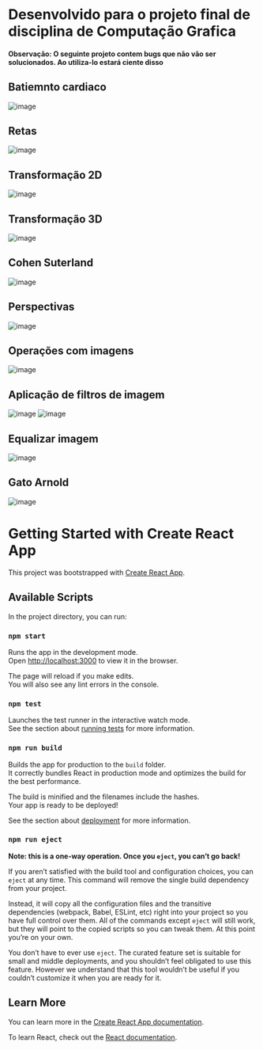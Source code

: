 # Desenvolvido para o projeto final de disciplina de Computação Grafica

#### Observação: O seguinte projeto contem bugs que não vão ser solucionados. Ao utiliza-lo estará ciente disso


## Batiemnto cardiaco
![image](https://github.com/irllamartins/Computacao_Grafica_2023.2/assets/39415559/e6a64a49-1edf-4c2d-85a6-8b8d81aa7c43)

## Retas 
![image](https://github.com/irllamartins/Computacao_Grafica_2023.2/assets/39415559/c7e2b6c4-9be0-46db-b4c8-9149cd37a69d)

## Transformação 2D
![image](https://github.com/irllamartins/Computacao_Grafica_2023.2/assets/39415559/831a8d70-5bdc-4035-be65-6ba87bd92d3d)

## Transformação 3D
![image](https://github.com/irllamartins/Computacao_Grafica_2023.2/assets/39415559/bf8afc60-2672-4654-9d29-b5a7789b1d3f)

## Cohen Suterland 
![image](https://github.com/irllamartins/Computacao_Grafica_2023.2/assets/39415559/8112cec6-dc6b-4715-ae19-13e02b99ecf3)

## Perspectivas
![image](https://github.com/irllamartins/Computacao_Grafica_2023.2/assets/39415559/6c913a22-9745-4d9a-8e98-531f2f62901e)

## Operações com imagens
![image](https://github.com/irllamartins/Computacao_Grafica_2023.2/assets/39415559/c73de66c-6e78-4117-8ef0-a95e3f3aaa65)

## Aplicação  de filtros de imagem
![image](https://github.com/irllamartins/Computacao_Grafica_2023.2/assets/39415559/d14c89ca-90f1-425c-af85-754d72a91e32)
![image](https://github.com/irllamartins/Computacao_Grafica_2023.2/assets/39415559/d117a560-b9f4-4e22-89aa-53915ba5d496)

## Equalizar imagem
![image](https://github.com/irllamartins/Computacao_Grafica_2023.2/assets/39415559/c4c3f8ec-d523-42be-a6f2-213be1cf7b03)

## Gato Arnold
![image](https://github.com/irllamartins/Computacao_Grafica_2023.2/assets/39415559/9091256b-2cf4-4754-9d0e-02dfdee0a6ce)


# Getting Started with Create React App

This project was bootstrapped with [Create React App](https://github.com/facebook/create-react-app).

## Available Scripts

In the project directory, you can run:

### `npm start`

Runs the app in the development mode.\
Open [http://localhost:3000](http://localhost:3000) to view it in the browser.

The page will reload if you make edits.\
You will also see any lint errors in the console.

### `npm test`

Launches the test runner in the interactive watch mode.\
See the section about [running tests](https://facebook.github.io/create-react-app/docs/running-tests) for more information.

### `npm run build`

Builds the app for production to the `build` folder.\
It correctly bundles React in production mode and optimizes the build for the best performance.

The build is minified and the filenames include the hashes.\
Your app is ready to be deployed!

See the section about [deployment](https://facebook.github.io/create-react-app/docs/deployment) for more information.

### `npm run eject`

**Note: this is a one-way operation. Once you `eject`, you can’t go back!**

If you aren’t satisfied with the build tool and configuration choices, you can `eject` at any time. This command will remove the single build dependency from your project.

Instead, it will copy all the configuration files and the transitive dependencies (webpack, Babel, ESLint, etc) right into your project so you have full control over them. All of the commands except `eject` will still work, but they will point to the copied scripts so you can tweak them. At this point you’re on your own.

You don’t have to ever use `eject`. The curated feature set is suitable for small and middle deployments, and you shouldn’t feel obligated to use this feature. However we understand that this tool wouldn’t be useful if you couldn’t customize it when you are ready for it.

## Learn More

You can learn more in the [Create React App documentation](https://facebook.github.io/create-react-app/docs/getting-started).

To learn React, check out the [React documentation](https://reactjs.org/).
